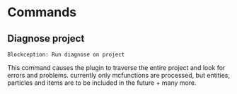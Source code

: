 # Commands

## Diagnose project

`Blockception: Run diagnose on project`

This command causes the plugin to traverse the entire project and look for errors and problems. currently only mcfunctions are processed, but
entities, particles and items are to be included in the future + many more.
